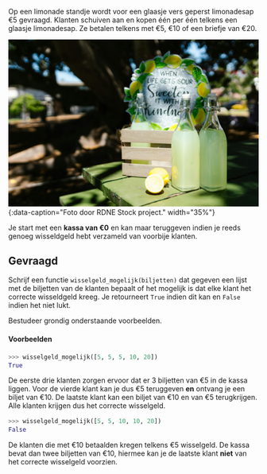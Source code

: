Op een limonade standje wordt voor een glaasje vers geperst limonadesap €5 gevraagd. Klanten schuiven aan en kopen één per één telkens een glaasje limonadesap. Ze betalen telkens met €5, €10 of een briefje van €20. 

!["Foto door RDNE Stock project."](media/rdne.jpg "Foto door RDNE Stock project."){:data-caption="Foto door RDNE Stock project." width="35%"}

Je start met een **kassa van €0** en kan maar teruggeven indien je reeds genoeg wisseldgeld hebt verzameld van voorbije klanten.

## Gevraagd
Schrijf een functie `wisselgeld_mogelijk(biljetten)` dat gegeven een lijst met de biljetten van de klanten bepaalt of het mogelijk is dat elke klant het correcte wisseldgeld kreeg. Je retourneert `True` indien dit kan en `False` indien het niet lukt.

Bestudeer grondig onderstaande voorbeelden.

#### Voorbeelden

```python
>>> wisselgeld_mogelijk([5, 5, 5, 10, 20])
True
```
De eerste drie klanten zorgen ervoor dat er 3 biljetten van €5 in de kassa liggen. Voor de vierde klant kan je dus €5 teruggeven **en** ontvang je een biljet van €10. De laatste klant kan een biljet van €10 en van €5 terugkrijgen. Alle klanten krijgen dus het correcte wisselgeld.


```python
>>> wisselgeld_mogelijk([5, 5, 10, 10, 20])
False
```
De klanten die met €10 betaalden kregen telkens €5 wisselgeld. De kassa bevat dan twee biljetten van €10, hiermee kan je de laatste klant **niet** van het correcte wisselgeld voorzien.
